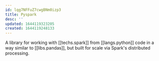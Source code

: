 ```yaml
---
id: lqg7NFFuZ7cwgBNm0izp3
title: Pyspark
desc: ''
updated: 1644119323205
created: 1644119248133
---
```


A library for working with [[techs.spark]] from [[langs.python]] code in a way similar to [[libs.pandas]], but built for scale via Spark's distributed processing.

